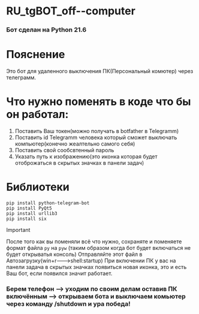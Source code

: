# RU_tgBOT_off--сomputer

### Бот сделан на Python 21.6


# Пояснение

Это бот для удаленного выключения ПК(Персональный комютер) через телеграмм.

# Что нужно поменять в коде что бы он работал:

1. Поставить Ваш токен(можно получать в botfather в Telegramm)
2. Поставить id Telegramm человека который сможет выключать компьютер(конечно жеалтельно самого себя)
3. Поставить свой сообсвтенный пароль
4. Указать путь к изображению(это иконка которая будет отоброжаться в скрытых значках в панели задач)

# Библиотеки
```
pip install python-telegram-bot
pip install PyQt5
pip install urllib3
pip install six
```

> [!IMPORTANT]
> После того как вы поменяли всё что нужно, сохраняте и поменяете формат файла `py` на `pyw` (таким образом когда бот будет включаться не будет открыватья консоль)
> Отправляйте этот файл в Автозагрузку(win+r--->shell:startup)
> При включении ПК у вас на панели задача в скрытых значках появиться новая иконка, это и есть Ваш бот, если появился значит работает.

### Берем телефон --> уходим по своим делам оставив ПК включённым --> открываем бота и выключаем комьютер через команду /shutdown и ура победа!

